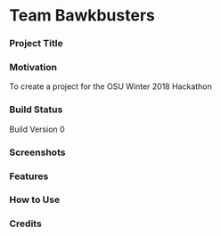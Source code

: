 # Team Bawkbusters

### Project Title

### Motivation
To create a project for the OSU Winter 2018 Hackathon

### Build Status
Build Version 0

### Screenshots

### Features

### How to Use

### Credits
